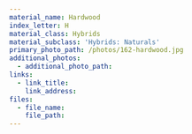 ```yaml
---
material_name: Hardwood
index_letter: H
material_class: Hybrids
material_subclass: 'Hybrids: Naturals'
primary_photo_path: /photos/162-hardwood.jpg
additional_photos:
  - additional_photo_path:
links:
  - link_title:
    link_address:
files:
  - file_name:
    file_path:
---
```



